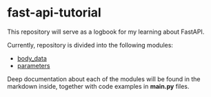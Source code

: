 # fast-api-tutorial
This repository will serve as a logbook for my learning about FastAPI.

Currently, repository is divided into the following modules:
- [body_data](body_data/)
- [parameters](parameters/)

Deep documentation about each of the modules will be found in the markdown inside, together with code examples in **main.py** files.